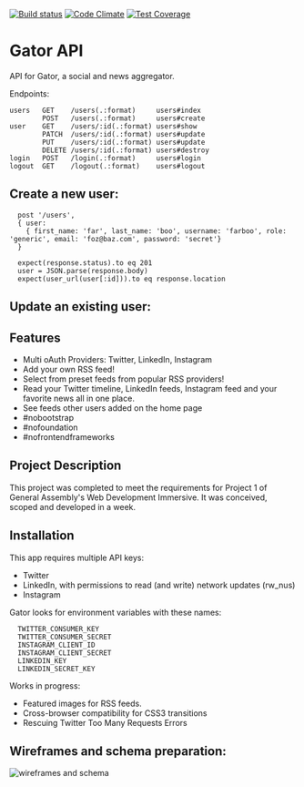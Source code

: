 [![Build status][ci-image]][ci-url] [![Code Climate][cc-climate-image]][cc-climate-url] [![Test Coverage][cc-coverage-image]][cc-coverage-url]

# Gator API

API for Gator, a social and news aggregator. 

Endpoints: 

    users   GET    /users(.:format)     users#index
            POST   /users(.:format)     users#create
    user    GET    /users/:id(.:format) users#show
            PATCH  /users/:id(.:format) users#update
            PUT    /users/:id(.:format) users#update
            DELETE /users/:id(.:format) users#destroy
    login   POST   /login(.:format)     users#login
    logout  GET    /logout(.:format)    users#logout

## Create a new user:

      post '/users',
      { user:
        { first_name: 'far', last_name: 'boo', username: 'farboo', role: 'generic', email: 'foz@baz.com', password: 'secret'}
      }

      expect(response.status).to eq 201
      user = JSON.parse(response.body)
      expect(user_url(user[:id])).to eq response.location

## Update an existing user: 

      
Features
-----------
* Multi oAuth Providers: Twitter, LinkedIn, Instagram
* Add your own RSS feed!
* Select from preset feeds from popular RSS providers!
* Read your Twitter timeline, LinkedIn feeds, Instagram feed and your favorite news all in one place.
* See feeds other users added on the home page
* #nobootstrap
* #nofoundation
* #nofrontendframeworks

Project Description
---------
This project was completed to meet the requirements for Project 1 of General Assembly's Web Development Immersive. It was conceived, scoped and developed in a week. 

Installation
--------
This app requires multiple API keys: 

* Twitter
* LinkedIn, with permissions to read (and write) network updates (rw_nus)
* Instagram

Gator looks for environment variables with these names:

      TWITTER_CONSUMER_KEY
      TWITTER_CONSUMER_SECRET
      INSTAGRAM_CLIENT_ID
      INSTAGRAM_CLIENT_SECRET
      LINKEDIN_KEY
      LINKEDIN_SECRET_KEY

Works in progress: 

* Featured images for RSS feeds.
* Cross-browser compatibility for CSS3 transitions
* Rescuing Twitter Too Many Requests Errors


Wireframes and schema preparation:
----------------
![wireframes and schema](/docs/whiteboard-notes.jpg "Whiteboard notes")


[ci-image]: https://travis-ci.org/fishermanswharff/GatorApi.svg?branch=master
[ci-url]: https://travis-ci.org/fishermanswharff/GatorApi

[cc-climate-image]: https://codeclimate.com/github/fishermanswharff/GatorApi/badges/gpa.svg
[cc-climate-url]: https://codeclimate.com/github/fishermanswharff/GatorApi

[cc-coverage-image]: https://codeclimate.com/github/fishermanswharff/GatorApi/badges/coverage.svg
[cc-coverage-url]: https://codeclimate.com/github/fishermanswharff/GatorApi



